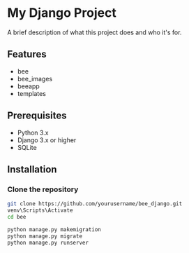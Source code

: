 # My Django Project

A brief description of what this project does and who it's for.

## Features

- bee
- bee_images
- beeapp
- templates

## Prerequisites

- Python 3.x
- Django 3.x or higher
- SQLite

## Installation

### Clone the repository

```bash
git clone https://github.com/yourusername/bee_django.git
venv\Scripts\Activate
cd bee

python manage.py makemigration
python manage.py migrate
python manage.py runserver